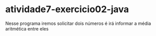 # atividade7-exercicio02-java
Nesse programa iremos solicitar dois números é irá informar a média aritmética entre eles
